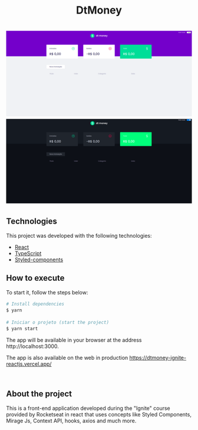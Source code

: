 <h1 align="center">
  <strong>DtMoney</strong>
</h1>

<h1 align="center" display="flex">
   <img src=".github/prototipo1.png">
   <img src=".github/prototipo2.png">
</h1>

## Technologies

This project was developed with the following technologies:

- [React](https://reactjs.org)
- [TypeScript](https://www.typescriptlang.org/)
- [Styled-components](https://styled-components.com/)
  <br>

## How to execute

To start it, follow the steps below:

```bash
# Install dependencies
$ yarn

# Iniciar o projeto (start the project)
$ yarn start
```

The app will be available in your browser at the address http://localhost:3000.

The app is also available on the web in production https://dtmoney-ignite-reactjs.vercel.app/

<br>

## About the project

This is a front-end application developed during the "Ignite" course provided by Rocketseat in react that uses concepts like Styled Components, Mirage Js, Context API, hooks, axios and much more.
